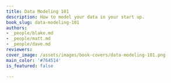 ```yaml
---
title: Data Modeling 101
description: How to model your data in your start up.
book_slug: data-modeling-101
authors:
- _people/blake.md
- _people/matt.md
- _people/dave.md
reviewers:
cover_image: /assets/images/book-covers/data-modeling-101.png
main_color: '#764514'
is_featured: false

---
```

